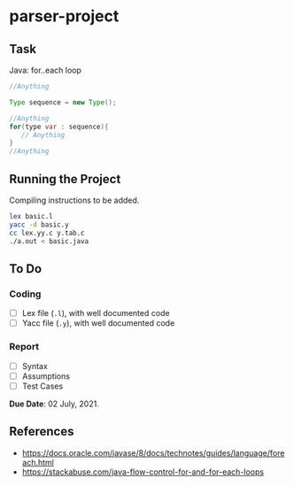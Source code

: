 # parser-project

## Task

Java: for..each loop

```Java
//Anything

Type sequence = new Type();

//Anything
for(type var : sequence){
   // Anything
}
//Anything
```

## Running the Project

Compiling instructions to be added.
```bash
lex basic.l
yacc -d basic.y
cc lex.yy.c y.tab.c
./a.out < basic.java
```

## To Do

### Coding

- [ ] Lex file (`.l`), with well documented code
- [ ] Yacc file (`.y`), with well documented code

### Report

- [ ] Syntax
- [ ] Assumptions
- [ ] Test Cases

**Due Date**: 02 July, 2021.

## References

* https://docs.oracle.com/javase/8/docs/technotes/guides/language/foreach.html
* https://stackabuse.com/java-flow-control-for-and-for-each-loops

